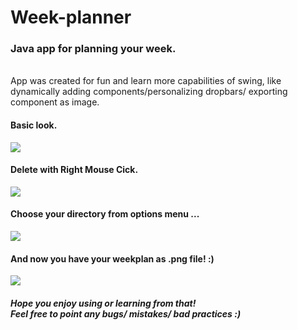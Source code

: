 # Week-planner
<h3>Java app for planning your week.</h3>
<br/>
App was created for fun and learn more capabilities of swing, like dynamically adding components/personalizing dropbars/ exporting component as image.
<br/>
<h4>Basic look.</h4>
<img src="https://cloud.githubusercontent.com/assets/16964924/21594493/7ea48534-d123-11e6-9621-af3216bf2c2f.png">

<h4>Delete with Right Mouse Cick. </h4>
<img src="https://cloud.githubusercontent.com/assets/16964924/21594494/7ebe5ae0-d123-11e6-9fae-c644f9a127b8.png">

<h4>Choose your directory from options menu ...</h4>
<img src="https://cloud.githubusercontent.com/assets/16964924/21594492/7ea3bd66-d123-11e6-9fbb-a3378e1f0d88.png">

<h4>And now you have your weekplan as .png file! :)</h4>
<img src="https://cloud.githubusercontent.com/assets/16964924/21594491/7ea0cf70-d123-11e6-99db-43a0ba2d61b9.png">

<br/>
<h5>
Hope you enjoy using or learning from that! <br/>
Feel free to point any bugs/ mistakes/ bad practices :)
</h5>
